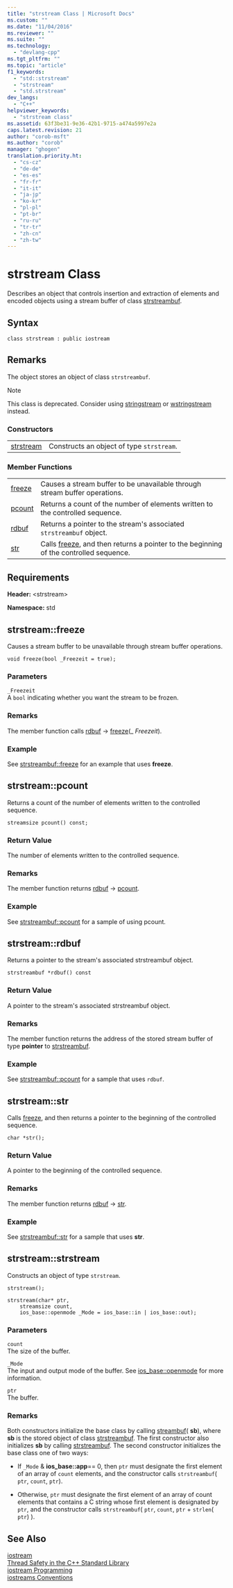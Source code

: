 ```yaml
---
title: "strstream Class | Microsoft Docs"
ms.custom: ""
ms.date: "11/04/2016"
ms.reviewer: ""
ms.suite: ""
ms.technology: 
  - "devlang-cpp"
ms.tgt_pltfrm: ""
ms.topic: "article"
f1_keywords: 
  - "std::strstream"
  - "strstream"
  - "std.strstream"
dev_langs: 
  - "C++"
helpviewer_keywords: 
  - "strstream class"
ms.assetid: 63f3be31-9e36-42b1-9715-a474a5997e2a
caps.latest.revision: 21
author: "corob-msft"
ms.author: "corob"
manager: "ghogen"
translation.priority.ht: 
  - "cs-cz"
  - "de-de"
  - "es-es"
  - "fr-fr"
  - "it-it"
  - "ja-jp"
  - "ko-kr"
  - "pl-pl"
  - "pt-br"
  - "ru-ru"
  - "tr-tr"
  - "zh-cn"
  - "zh-tw"
---
```

# strstream Class
Describes an object that controls insertion and extraction of elements and encoded objects using a stream buffer of class [strstreambuf](../standard-library/strstreambuf-class.md).  
  
## Syntax  
  
```
class strstream : public iostream
```  
  
## Remarks  
 The object stores an object of class `strstreambuf`.  
  
> [!NOTE]
>  This class is deprecated. Consider using [stringstream](../standard-library/sstream-typedefs.md#stringstream) or [wstringstream](../standard-library/sstream-typedefs.md#wstringstream) instead.  
  
### Constructors  
  
|||  
|-|-|  
|[strstream](#strstream__strstream)|Constructs an object of type `strstream`.|  
  
### Member Functions  
  
|||  
|-|-|  
|[freeze](#strstream__freeze)|Causes a stream buffer to be unavailable through stream buffer operations.|  
|[pcount](#strstream__pcount)|Returns a count of the number of elements written to the controlled sequence.|  
|[rdbuf](#strstream__rdbuf)|Returns a pointer to the stream's associated `strstreambuf` object.|  
|[str](#strstream__str)|Calls [freeze](../standard-library/strstreambuf-class.md#strstreambuf__freeze), and then returns a pointer to the beginning of the controlled sequence.|  
  
## Requirements  
 **Header:** \<strstream>  
  
 **Namespace:** std  
  
##  <a name="strstream__freeze"></a>  strstream::freeze  
 Causes a stream buffer to be unavailable through stream buffer operations.  
  
```
void freeze(bool _Freezeit = true);
```  
  
### Parameters  
 `_Freezeit`  
 A `bool` indicating whether you want the stream to be frozen.  
  
### Remarks  
 The member function calls [rdbuf](#strstream__rdbuf) -> [freeze](../standard-library/strstreambuf-class.md#strstreambuf__freeze)(_ *Freezeit*).  
  
### Example  
  See [strstreambuf::freeze](../standard-library/strstreambuf-class.md#strstreambuf__freeze) for an example that uses **freeze**.  
  
##  <a name="strstream__pcount"></a>  strstream::pcount  
 Returns a count of the number of elements written to the controlled sequence.  
  
```
streamsize pcount() const;
```  
  
### Return Value  
 The number of elements written to the controlled sequence.  
  
### Remarks  
 The member function returns [rdbuf](#strstream__rdbuf) -> [pcount](../standard-library/strstreambuf-class.md#strstreambuf__pcount).  
  
### Example  
  See [strstreambuf::pcount](../standard-library/strstreambuf-class.md#strstreambuf__pcount) for a sample of using pcount.  
  
##  <a name="strstream__rdbuf"></a>  strstream::rdbuf  
 Returns a pointer to the stream's associated strstreambuf object.  
  
```
strstreambuf *rdbuf() const
```  
  
### Return Value  
 A pointer to the stream's associated strstreambuf object.  
  
### Remarks  
 The member function returns the address of the stored stream buffer of type **pointer** to [strstreambuf](../standard-library/strstreambuf-class.md).  
  
### Example  
  See [strstreambuf::pcount](../standard-library/strstreambuf-class.md#strstreambuf__pcount) for a sample that uses `rdbuf`.  
  
##  <a name="strstream__str"></a>  strstream::str  
 Calls [freeze](../standard-library/strstreambuf-class.md#strstreambuf__freeze), and then returns a pointer to the beginning of the controlled sequence.  
  
```
char *str();
```  
  
### Return Value  
 A pointer to the beginning of the controlled sequence.  
  
### Remarks  
 The member function returns [rdbuf](#strstream__rdbuf) -> [str](../standard-library/strstreambuf-class.md#strstreambuf__str).  
  
### Example  
  See [strstreambuf::str](../standard-library/strstreambuf-class.md#strstreambuf__str) for a sample that uses **str**.  
  
##  <a name="strstream__strstream"></a>  strstream::strstream  
 Constructs an object of type `strstream`.  
  
```
strstream();

strstream(char* ptr,
    streamsize count,
    ios_base::openmode _Mode = ios_base::in | ios_base::out);
```  
  
### Parameters  
 `count`  
 The size of the buffer.  
  
 `_Mode`  
 The input and output mode of the buffer. See [ios_base::openmode](../standard-library/ios-base-class.md#ios_base__openmode) for more information.  
  
 `ptr`  
 The buffer.  
  
### Remarks  
 Both constructors initialize the base class by calling [streambuf](../standard-library/streambuf-typedefs.md#streambuf)( **sb**), where **sb** is the stored object of class [strstreambuf](../standard-library/strstreambuf-class.md). The first constructor also initializes **sb** by calling [strstreambuf](../standard-library/strstreambuf-class.md#strstreambuf__strstreambuf). The second constructor initializes the base class one of two ways:  
  
-   If `_Mode` & **ios_base::app**== 0, then `ptr` must designate the first element of an array of `count` elements, and the constructor calls `strstreambuf`( `ptr`, `count`, `ptr`).  
  
-   Otherwise, `ptr` must designate the first element of an array of count elements that contains a C string whose first element is designated by `ptr`, and the constructor calls `strstreambuf`( `ptr`, `count`, `ptr` + `strlen`( `ptr`) ).  
  
## See Also  
 [iostream](../standard-library/istream-typedefs.md#iostream)   
 [Thread Safety in the C++ Standard Library](../standard-library/thread-safety-in-the-cpp-standard-library.md)   
 [iostream Programming](../standard-library/iostream-programming.md)   
 [iostreams Conventions](../standard-library/iostreams-conventions.md)



